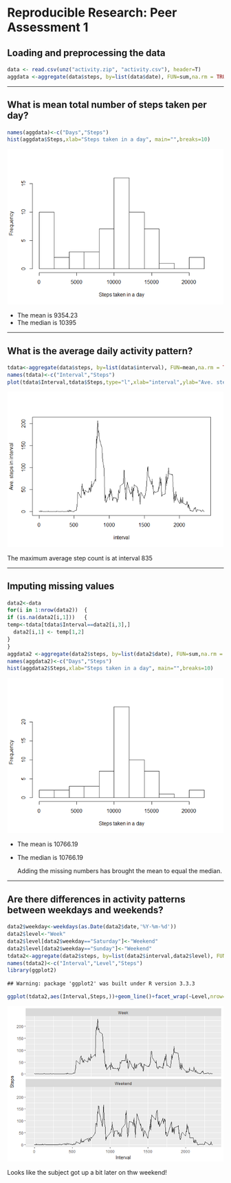 # Reproducible Research: Peer Assessment 1


## Loading and preprocessing the data

```r
data <- read.csv(unz("activity.zip", "activity.csv"), header=T)  
aggdata <-aggregate(data$steps, by=list(data$date), FUN=sum,na.rm = TRUE)  
```
*** 
## What is mean total number of steps taken per day?

```r
names(aggdata)<-c("Days","Steps")  
hist(aggdata$Steps,xlab="Steps taken in a day", main="",breaks=10)  
```

![](PA1_template_files/figure-html/unnamed-chunk-2-1.png)<!-- -->
  
* The mean is 9354.23  
* The median is 10395 
  
***   
   
## What is the average daily activity pattern? 

```r
tdata<-aggregate(data$steps, by=list(data$interval), FUN=mean,na.rm = TRUE) 
names(tdata)<-c("Interval","Steps") 
plot(tdata$Interval,tdata$Steps,type="l",xlab="interval",ylab="Ave. steps in interval")  
```

![](PA1_template_files/figure-html/unnamed-chunk-3-1.png)<!-- -->

The maximum average step count is at interval 835

***   
## Imputing missing values  

```r
data2<-data  
for(i in 1:nrow(data2))  {    
if (is.na(data2[i,1]))   {   
temp<-tdata[tdata$Interval==data2[i,3],]  
  data2[i,1] <- temp[1,2]  
}  
}  
aggdata2 <-aggregate(data2$steps, by=list(data2$date), FUN=sum,na.rm = TRUE)  
names(aggdata2)<-c("Days","Steps") 
hist(aggdata2$Steps,xlab="Steps taken in a day", main="",breaks=10)  
```

![](PA1_template_files/figure-html/unnamed-chunk-4-1.png)<!-- -->
  
* The mean is 10766.19
* The median is 10766.19 
  
  Adding the missing numbers has brought the mean to equal the median.
  
*** 
  
## Are there differences in activity patterns between weekdays and weekends?  

```r
data2$weekday<-weekdays(as.Date(data2$date,'%Y-%m-%d'))  
data2$level<-"Week"  
data2$level[data2$weekday=="Saturday"]<-"Weekend"  
data2$level[data2$weekday=="Sunday"]<-"Weekend"
tdata2<-aggregate(data2$steps, by=list(data2$interval,data2$level), FUN=mean,na.rm = TRUE)
names(tdata2)<-c("Interval","Level","Steps") 
library(ggplot2)
```

```
## Warning: package 'ggplot2' was built under R version 3.3.3
```

```r
ggplot(tdata2,aes(Interval,Steps,))+geom_line()+facet_wrap(~Level,nrow=2)
```

![](PA1_template_files/figure-html/unnamed-chunk-5-1.png)<!-- -->
  
Looks like the subject got up a bit later on thw weekend!
